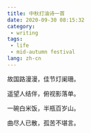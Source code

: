 ```yaml
---
title: 中秋打油诗一首
date: 2020-09-30 08:15:32
category: 
 - writing
tags:
 - life
 - mid-autumn festival
lang: zh-cn
---
```


故国路漫漫，佳节灯阑珊。

遥望人结伴，俯视影落单。

一碗白米饭，半瓶百岁山。

曲尽人已散，孤苦不堪言。